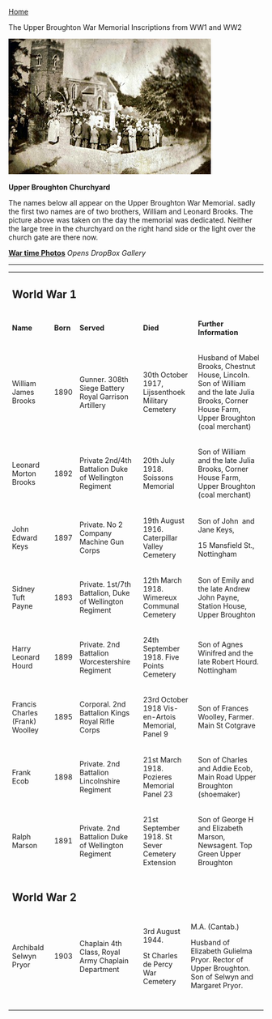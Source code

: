 [Home](https://simon-scmp.github.io/Upper-Broughton-History/)


The Upper Broughton War Memorial
Inscriptions from WW1 and WW2

![War memorial](war_memorial.jpeg)
 

**Upper Broughton Churchyard**

The names below all appear on the Upper Broughton War Memorial. sadly the first two names are of two brothers, William and Leonard Brooks. The picture above was taken on the day the memorial was dedicated. Neither the large tree in the churchyard on the right hand side or the light over the church gate are there now.

[**War time Photos**](https://www.dropbox.com/sh/nm9xrghj663n10e/AABGHh7WrasUqAhb30bpvjqca)
*Opens DropBox Gallery*

****

<aside>
<table>
<tbody>
<tr>
<td colspan="6">
<h2>World War 1</h2>
</td>
</tr>
<tr>
<td>
<p><b>Name</b></p>
</td>
<td>
<p><b>Born</b></p>
</td>
<td>
<p><b>Served</b></p>
</td>
<td colspan="2">
<p><b>Died</b></p>
</td>
<td>
<p><b>Further   Information</b></p>
</td>
</tr>
<tr>
<td>
<p>William   James Brooks</p>
</td>
<td>
<p>1890</p>
</td>
<td>
<p>Gunner.   308th Siege Battery Royal Garrison Artillery</p>
</td>
<td colspan="2">
<p>30th   October 1917, Lijssenthoek Military Cemetery</p>
</td>
<td>
<p>Husband   of Mabel Brooks, Chestnut House, Lincoln. Son of William and the late Julia   Brooks, Corner House Farm, Upper Broughton (coal merchant)</p>
</td>
</tr>
<tr>
<td>
<p>Leonard   Morton Brooks</p>
</td>
<td>
<p>1892</p>
</td>
<td>
<p>Private   2nd/4th Battalion Duke of Wellington Regiment</p>
</td>
<td colspan="2">
<p>20th   July 1918. Soissons Memorial</p>
</td>
<td>
<p>Son   of William and the late Julia Brooks, Corner House Farm, Upper Broughton   (coal merchant)</p>
</td>
</tr>
<tr>
<td>
<p>John   Edward Keys</p>
</td>
<td>
<p>1897</p>
</td>
<td>
<p>Private.   No 2 Company Machine Gun Corps</p>
</td>
<td colspan="2">
<p>19th   August 1916. Caterpillar Valley Cemetery</p>
</td>
<td>
<p>Son   of John&nbsp; and Jane Keys,</p>
<p>15   Mansfield St., Nottingham</p>
</td>
</tr>
<tr>
<td>
<p>Sidney   Tuft Payne</p>
</td>
<td>
<p>1893</p>
</td>
<td>
<p>Private.   1st/7th Battalion, Duke of Wellington Regiment</p>
</td>
<td colspan="2">
<p>12th   March 1918. Wimereux Communal Cemetery</p>
</td>
<td>
<p>Son   of Emily and the late Andrew John Payne, Station House, Upper Broughton</p>
</td>
</tr>
<tr>
<td>
<p>Harry   Leonard Hourd</p>
</td>
<td>
<p>1899</p>
</td>
<td>
<p>Private.   2nd Battalion Worcestershire Regiment</p>
</td>
<td colspan="2">
<p>24th   September 1918. Five Points Cemetery</p>
</td>
<td>
<p>Son   of Agnes Winifred and the late Robert Hourd. Nottingham</p>
</td>
</tr>
<tr>
<td>
<p>Francis   Charles (Frank) Woolley</p>
</td>
<td>
<p>1895</p>
</td>
<td>
<p>Corporal.   2nd Battalion Kings Royal Rifle Corps</p>
</td>
<td colspan="2">
<p>23rd   October 1918 Vis-en-Artois Memorial, Panel 9</p>
</td>
<td>
<p>Son   of Frances Woolley, Farmer. Main St Cotgrave</p>
</td>
</tr>
<tr>
<td>
<p>Frank   Ecob</p>
</td>
<td>
<p>1898</p>
</td>
<td>
<p>Private.   2nd Battalion Lincolnshire Regiment</p>
</td>
<td colspan="2">
<p>21st   March 1918. Pozieres Memorial Panel 23</p>
</td>
<td>
<p>Son   of Charles and Addie Ecob, Main Road Upper Broughton (shoemaker)</p>
</td>
</tr>
<tr>
<td>
<p>Ralph   Marson</p>
</td>
<td>
<p>1891</p>
</td>
<td>
<p>Private.   2nd Battalion Duke of Wellington Regiment</p>
</td>
<td colspan="2">
<p>21st   September 1918. St Sever Cemetery Extension</p>
</td>
<td>
<p>Son   of George H and Elizabeth Marson, Newsagent. Top Green Upper Broughton</p>
</td>
</tr>
<tr>
<td colspan="6">
<h2>World War 2</h2>
</td>
</tr>
<tr>
<td>
<p>Archibald   Selwyn Pryor</p>
</td>
<td>
<p>1903</p>
</td>
<td>
<p>Chaplain   4th Class, Royal Army Chaplain Department</p>
</td>
<td>
<p>3rd   August 1944.</p>
<p>St   Charles de Percy War Cemetery</p>
</td>
<td colspan="2">
<p>M.A.   (Cantab.)</p>
<p>Husband   of Elizabeth Gulielma Pryor. Rector of Upper Broughton. Son of Selwyn and   Margaret Pryor.</p>
</td>
</tr>
<tr>
<td><br></td>
<td><br></td>
<td><br></td>
<td></td>
<td><br></td>
<td><br></td>
</tr>
</tbody>
</table>
</aside>
